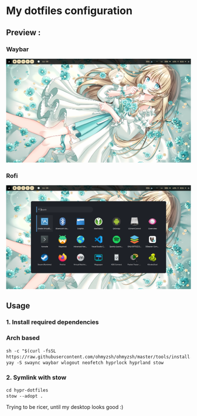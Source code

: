 # My dotfiles configuration

## Preview :
### Waybar
![Waybar Hyprland](preview/waybar.png)

### Rofi
![Rofi Hyprland](preview/rofi.png)

## Usage
### 1. Install required dependencies
### Arch based
```
sh -c "$(curl -fsSL https://raw.githubusercontent.com/ohmyzsh/ohmyzsh/master/tools/install.sh)"
yay -S swaync waybar wlogout neofetch hyprlock hyprland stow
```
### 2. Symlink with stow
```
cd hypr-dotfiles
stow --adopt .
```

Trying to be ricer, until my desktop looks good :)